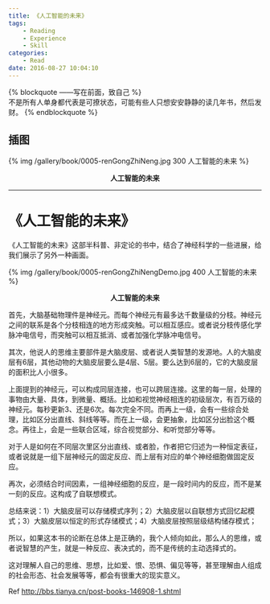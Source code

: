 ```yaml
---
title: 《人工智能的未来》
tags:
	- Reading
	- Experience
	- Skill
categories:
	- Read
date: 2016-08-27 10:04:10
---
```


{% blockquote ——写在前面，致自己 %}  
不是所有人单身都代表是可撩状态，可能有些人只想安安静静的读几年书，然后发财。
{% endblockquote %} 

<!-- more -->

## 插图
{% img /gallery/book/0005-renGongZhiNeng.jpg 300 人工智能的未来 %}
<p align="center"><b>人工智能的未来</b></p>

-----

# 《人工智能的未来》

《人工智能的未来》这部半科普、非定论的书中，结合了神经科学的一些进展，给我们展示了另外一种画面。

{% img /gallery/book/0005-renGongZhiNengDemo.jpg 400 人工智能的未来 %}
<p align="center"><b>人工智能的未来</b></p>

首先，大脑基础物理件是神经元。而每个神经元有最多达千数量级的分枝。神经元之间的联系是各个分枝相连的地方形成突触。可以相互感应。或者说分枝传感化学脉冲电信号，而突触可以相互抵消、或者加强化学脉冲电信号。

其次，他说人的思维主要部件是大脑皮层、或者说人类智慧的发源地。人的大脑皮层有6层，其他动物的大脑皮层要么是4层、5层。要么达到6层的，它的大脑皮层的面积比人小很多。

上面提到的神经元，可以构成同层连接，也可以跨层连接。这里的每一层，处理的事物由大量、具体，到微量、概括。比如和视觉神经相连的初级层次，有百万级的神经元。每秒更新3、还是6次。每次完全不同。而再上一级，会有一些综合处理，比如区分出直线、斜线等等。而在上一级，会更抽象，比如区分出脸这个概念。再往上，会是一些联合区域，综合视觉部分、和听觉部分等等。

对于人是如何在不同层次里区分出直线、或者脸，作者把它归述为一种恒定表征，或者说就是一组下层神经元的固定反应、而上层有对应的单个神经细胞做固定反应。

再次，必须结合时间因素，一组神经细胞的反应，是一段时间内的反应，而不是某一刻的反应。这构成了自联想模式。

总结来说：1）大脑皮层可以存储模式序列；2）大脑皮层以自联想方式回忆起模式；3）大脑皮层以恒定的形式存储模式；4）大脑皮层按照层级结构储存模式；

所以，如果这本书的论断在总体上是正确的，我个人倾向如此，那么人的思维，或者说智慧的产生，就是一种反应、表决式的，而不是传统的主动选择式的。

这对理解人自己的思维、思想，比如爱、恨、恐惧、偏见等等，甚至理解由人组成的社会形态、社会发展等等，都会有很重大的现实意义。

Ref http://bbs.tianya.cn/post-books-146908-1.shtml
